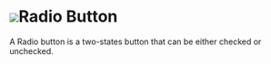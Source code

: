 # ![](/assets/touchcolor.png)Radio Button

A Radio button is a two-states button that can be either checked or unchecked.
